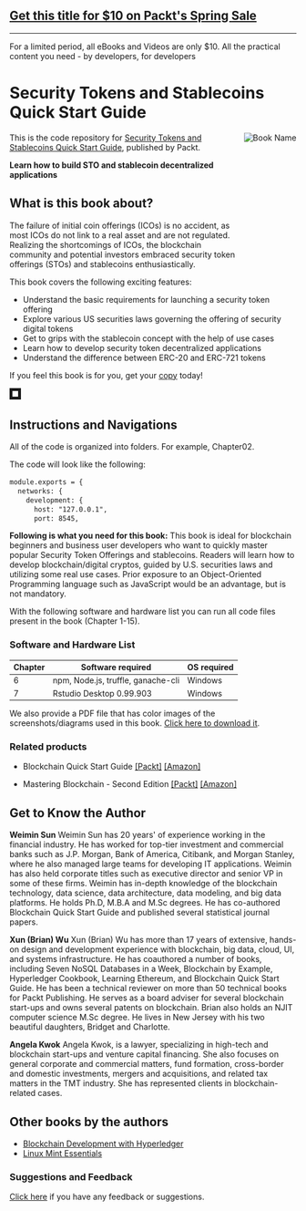 ## [Get this title for $10 on Packt's Spring Sale](https://www.packt.com/B13581?utm_source=github&utm_medium=packt-github-repo&utm_campaign=spring_10_dollar_2022)
-----
For a limited period, all eBooks and Videos are only $10. All the practical content you need \- by developers, for developers

# Security Tokens and Stablecoins Quick Start Guide

<a href="https://www2.packtpub.com/big-data-and-business-intelligence/security-tokens-and-stablecoins-quick-start-guide?utm_source=github&utm_medium=repository"><img src="https://d255esdrn735hr.cloudfront.net/sites/default/files/imagecache/ppv4_main_book_cover/9781838551063_cover.png" alt="Book Name" height="256px" align="right"></a>

This is the code repository for [Security Tokens and Stablecoins Quick Start Guide](https://www2.packtpub.com/big-data-and-business-intelligence/security-tokens-and-stablecoins-quick-start-guide?utm_source=github&utm_medium=repository), published by Packt.

**Learn how to build STO and stablecoin decentralized applications**

## What is this book about?
The failure of initial coin offerings (ICOs) is no accident, as most ICOs do not link to a real asset and are not regulated. Realizing the shortcomings of ICOs, the blockchain community and potential investors embraced security token offerings (STOs) and stablecoins enthusiastically.

This book covers the following exciting features: 
* Understand the basic requirements for launching a security token offering
* Explore various US securities laws governing the offering of security digital tokens
* Get to grips with the stablecoin concept with the help of use cases
* Learn how to develop security token decentralized applications
* Understand the difference between ERC-20 and ERC-721 tokens

If you feel this book is for you, get your [copy](https://www.amazon.com/dp/1838551069) today!

<a href="https://www.packtpub.com/?utm_source=github&utm_medium=banner&utm_campaign=GitHubBanner"><img src="https://raw.githubusercontent.com/PacktPublishing/GitHub/master/GitHub.png" alt="https://www.packtpub.com/" border="5" /></a>

## Instructions and Navigations
All of the code is organized into folders. For example, Chapter02.

The code will look like the following:
```
module.exports = { 
  networks: { 
    development: { 
      host: "127.0.0.1", 
      port: 8545, 
```

**Following is what you need for this book:**	This book is ideal for blockchain beginners and business user developers who want to quickly master popular Security Token Offerings and stablecoins. Readers will learn how to develop blockchain/digital cryptos, guided by U.S. securities laws and utilizing some real use cases. Prior exposure to an Object-Oriented Programming language such as JavaScript would be an advantage, but is not mandatory.

With the following software and hardware list you can run all code files present in the book (Chapter 1-15).

### Software and Hardware List

| Chapter  | Software required                   | OS required                        |
| -------- | ------------------------------------| -----------------------------------|
| 6        | npm, Node.js, truffle, ganache-cli  | Windows                            |
| 7        | Rstudio Desktop 0.99.903            | Windows                            |


We also provide a PDF file that has color images of the screenshots/diagrams used in this book. [Click here to download it](https://www.packtpub.com/sites/default/files/downloads/9781838551063_ColorImages.pdf).


### Related products <Other books you may enjoy>
* Blockchain Quick Start Guide [[Packt]](https://prod.packtpub.com/in/big-data-and-business-intelligence/blockchain-quick-start-guide?utm_source=github&utm_medium=repository&utm_campaign=9781788293778) [[Amazon]](https://www.amazon.com/dp/1788293770)

* Mastering Blockchain - Second Edition [[Packt]](https://prod.packtpub.com/in/big-data-and-business-intelligence/mastering-blockchain-second-edition?utm_source=github&utm_medium=repository&utm_campaign=9781785280009) [[Amazon]](https://www.amazon.com/dp/1789807972)

## Get to Know the Author
**Weimin Sun**
Weimin Sun has 20 years' of experience working in the financial industry. He has worked for top-tier investment and commercial banks such as J.P. Morgan, Bank of America, Citibank, and Morgan Stanley, where he also managed large teams for developing IT applications. Weimin has also held corporate titles such as executive director and senior VP in some of these firms. Weimin has in-depth knowledge of the blockchain technology, data science, data architecture, data modeling, and big data platforms. He holds Ph.D, M.B.A and M.Sc degrees. He has co-authored Blockchain Quick Start Guide and published several statistical journal papers.

**Xun (Brian) Wu**
Xun (Brian) Wu has more than 17 years of extensive, hands-on design and development experience with blockchain, big data, cloud, UI, and systems infrastructure. He has coauthored a number of books, including Seven NoSQL Databases in a Week, Blockchain by Example, Hyperledger Cookbook, Learning Ethereum, and Blockchain Quick Start Guide. He has been a technical reviewer on more than 50 technical books for Packt Publishing. He serves as a board adviser for several blockchain start-ups and owns several patents on blockchain. Brian also holds an NJIT computer science M.Sc degree. He lives in New Jersey with his two beautiful daughters, Bridget and Charlotte.

**Angela Kwok**
Angela Kwok, is a lawyer, specializing in high-tech and blockchain start-ups and venture capital financing. She also focuses on general corporate and commercial matters, fund formation, cross-border and domestic investments, mergers and acquisitions, and related tax matters in the TMT industry. She has represented clients in blockchain-related cases.


## Other books by the authors
* [Blockchain Development with Hyperledger](https://www.packtpub.com/networking-and-servers/mastering-linux-network-administration?utm_source=github&utm_medium=repository&utm_campaign=9781784399597)
* [Linux Mint Essentials](https://www.packtpub.com/networking-and-servers/linux-mint-essentials?utm_source=github&utm_medium=repository&utm_campaign=9781782168157)

### Suggestions and Feedback
[Click here](https://docs.google.com/forms/d/e/1FAIpQLSdy7dATC6QmEL81FIUuymZ0Wy9vH1jHkvpY57OiMeKGqib_Ow/viewform) if you have any feedback or suggestions.
